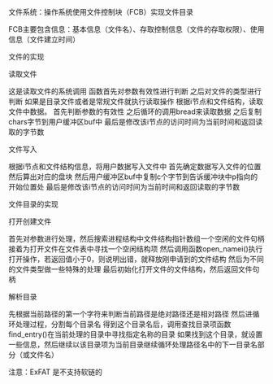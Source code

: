 
文件系统：操作系统使用文件控制块（FCB）实现文件目录

FCB主要包含信息：基本信息（文件名）、存取控制信息（文件的存取权限）、使用信息（文件建立时间）

文件的实现

读取文件

这是读取文件的系统调用
函数首先对参数有效性进行判断
之后对文件的类型进行判断
如果是目录文件或者是常规文件就执行读取操作
根据i节点和文件结构，读取文件中数据。
首先判断参数的有效性
之后循环的调用bread来读取数据
之后复制chars字节到用户缓冲区buf中
最后是修改该i节点的访问时间为当前时间和返回读取的字节数

文件写入

根据i节点和文件结构信息，将用户数据写入文件中
首先确定数据写入文件的位置
然后算出对应的盘块
然后用户缓冲区buf中复制c个字节到告诉缓冲块中p指向的开始位置处
最后是修改该i节点的访问时间为当前时间和返回读取的字节数


文件目录的实现

打开创建文件

首先对参数进行处理，然后搜索进程结构中文件结构指针数组一个空闲的文件句柄
接着为打开文件在文件表中寻找一个空闲结构项
然后调用函数open_namei()执行打开操作，若返回值小于0，则说明出错，就释放刚申请到的文件结构
然后为不同的文件类型做一些特殊的处理
最后初始化打开文件的文件结构，然后返回文件句柄

解析目录

先根据当前路径的第一个字符来判断当前路径是绝对路径还是相对路径
然后进循环处理过程，分割每个目录名
得到这个目录名后，调用查找目录项函数find_entry()在当前处理的目录中寻找指定名称的目录
如果找到这个目录，就设置一些信息，然后继续以该目录项为当前目录继续循环处理路径名中的下一目录名部分（或文件名）

注意：ExFAT 是不支持软链的